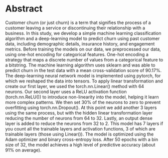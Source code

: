 # Abstract

Customer churn (or just churn) is a term that signifies the process of a customer leaving a service or discontinuing their relationship with a business. In this study, we develop a simple machine learning classification algorithm and a deep-learning model to predict churn using past customer data, including demographic details, insurance history, and engagement metrics. Before training the models on our data, we preprocessed our data, using one-hot encoding for categorical features. One-hot encoding a strategy that maps a discrete number of values from a categorical feature to a bitstring. The machine learning algorithm uses sklearn and was able to predict churn in the test data with a mean cross-validation score of 90.17%. The deep-learning neural network model is implemented using pytorch, for which we reshaped the data into tensors. To apply linear transformation and create our first layer, we used the torch.nn.Linear() method with 64 neurons. Our second layer uses a ReLU activation function (torch.nn.ReLU()) to introduce non-linearity into the model, helping it learn more complex patterns. We then set 30% of the neurons to zero to prevent overfitting using torch.nn.Dropout(). At this point we add another 3 layers using the same process, but with the hidden linear transformation layer reducing the number of neurons from 64 to 32. Lastly, an output dense layer is added to reduce the neurons from 32 to 2. This model has 7 layers if you count all the trainable layers and activation functions, 3 of which are trainable layers (those using Linear()). The model is optimized using the Adam optimizer and binary cross-entropy loss. After 50 epochs with a bin size of 32, the model achieves a high level of predictive accuracy (about 91% on average). 